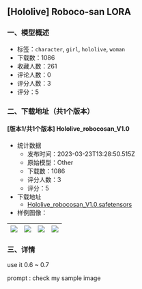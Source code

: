 ## [Hololive] Roboco-san LORA
### 一、模型概述

- 标签：`character`, `girl`, `hololive`, `woman`
- 下载数：1086
- 收藏人数：261
- 评论人数：0
- 评分人数：3
- 评分：5

### 二、下载地址（共1个版本）

#### [版本1/共1个版本] Hololive_robocosan_V1.0

- 统计数据
  - 发布时间：2023-03-23T13:28:50.515Z
  - 原始模型：Other
  - 下载数：1086
  - 评分人数：3
  - 评分：5
- 下载地址
  - [Hololive_robocosan_V1.0.safetensors](https://civitai.com/api/download/models/27862)
- 样例图像：

| <img src="https://image.civitai.com/xG1nkqKTMzGDvpLrqFT7WA/bc389ca9-666d-48d0-1e3d-58955661a600/width=450/312893.jpeg" /> | <img src="https://image.civitai.com/xG1nkqKTMzGDvpLrqFT7WA/473e3aa9-a51d-43f5-f554-b176e9a89a00/width=450/312901.jpeg" /> | <img src="https://image.civitai.com/xG1nkqKTMzGDvpLrqFT7WA/50f8221f-d8d8-476c-f1cb-bfb74c47ba00/width=450/312900.jpeg" /> | <img src="https://image.civitai.com/xG1nkqKTMzGDvpLrqFT7WA/499df1a4-3f41-4973-013c-047af77aee00/width=450/312899.jpeg" /> |
| ---- | ---- | ---- | ---- |


### 三、详情
<p>use it 0.6 ~ 0.7</p><p></p><p>prompt : check my sample image</p>